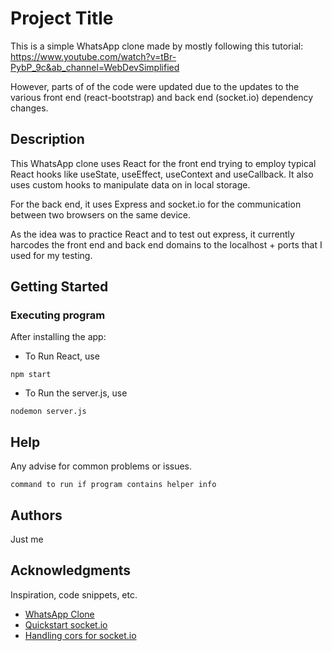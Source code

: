 # Project Title

This is a simple WhatsApp clone made by mostly following this tutorial: https://www.youtube.com/watch?v=tBr-PybP_9c&ab_channel=WebDevSimplified

However, parts of of the code were updated due to the updates to the various front end (react-bootstrap) and back end (socket.io) dependency changes. 

## Description

This WhatsApp clone uses React for the front end trying to employ typical React hooks like useState, useEffect, useContext and useCallback. It also uses custom hooks to manipulate data on in local storage.

For the back end, it uses Express and socket.io for the communication between two browsers on the same device.

As the idea was to practice React and to test out express, it currently harcodes the front end and back end domains to the localhost + ports that I used for my testing. 

## Getting Started


### Executing program

After installing the app:

* To Run React, use 
```
npm start 

```

* To Run the server.js, use 
```
nodemon server.js
```

## Help

Any advise for common problems or issues.
```
command to run if program contains helper info
```

## Authors

Just me

## Acknowledgments

Inspiration, code snippets, etc.
* [WhatsApp Clone](https://www.youtube.com/watch?v=tBr-PybP_9c&ab_channel=WebDevSimplified)
* [Quickstart socket.io](https://socket.io/get-started/chat)
* [Handling cors for socket.io](https://socket.io/docs/v3/handling-cors/)